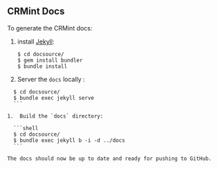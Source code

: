 ## CRMint Docs

To generate the CRMint docs:

1.  install [Jekyll](https://jekyllrb.com/):

    ```shell
    $ cd docsource/
    $ gem install bundler
    $ bundle install
    ```

1.  Server the `docs` locally :

  ```shell
    $ cd docsource/
    $ bundle exec jekyll serve
    ```

1.  Build the `docs` directory:

    ```shell
    $ cd docsource/
    $ bundle exec jekyll b -i -d ../docs
    ```

The docs should now be up to date and ready for pushing to GitHub.
